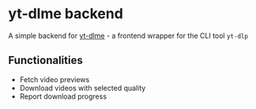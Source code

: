 # yt-dlme backend

A simple backend for [yt-dlme](https://github.com/viviaaan/yt_dlme) - a frontend wrapper for the CLI tool `yt-dlp`

## Functionalities

* Fetch video previews
* Download videos with selected quality
* Report download progress
